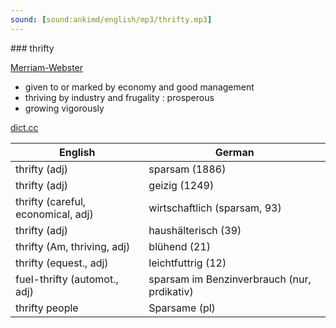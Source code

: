 ```yaml
---
sound: [sound:ankimd/english/mp3/thrifty.mp3]
---
```


\### thrifty

[Merriam-Webster](https://www.merriam-webster.com/dictionary/thrifty)

- given to or marked by economy and good management
- thriving by industry and frugality : prosperous
- growing vigorously

[dict.cc](https://www.dict.cc/thrifty)

| English        | German       |
| -------------- | ------------ |
| thrifty (adj) | sparsam (1886) |
| thrifty (adj) | geizig (1249) |
| thrifty (careful, economical, adj) | wirtschaftlich (sparsam, 93) |
| thrifty (adj) | haushälterisch (39) |
| thrifty (Am, thriving, adj) | blühend (21) |
| thrifty (equest., adj) | leichtfuttrig (12) |
| fuel-thrifty (automot., adj) | sparsam im Benzinverbrauch (nur, prdikativ) |
| thrifty people | Sparsame (pl) |
